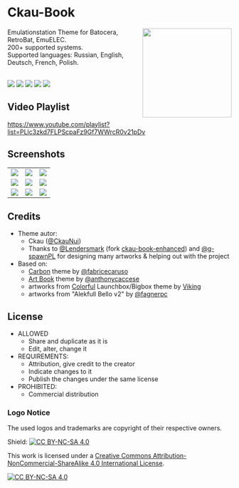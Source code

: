 # Ckau-Book


<p>
<img align="right" width="200px" src="https://i.imgur.com/eCZPBDE.png">
Emulationstation Theme for Batocera, RetroBat, EmuELEC.<br/>
200+ supported systems.<br/>
Supported languages: Russian, English, Deutsch, French, Polish.
<br/>
<br/>
</p>
<p>
      <a href="https://img.shields.io/github/stars/CkauNui/ckau-book" alt="stars">
        <img src="https://img.shields.io/github/stars/CkauNui/ckau-book" /></a>
      <a href="https://img.shields.io/github/forks/CkauNui/ckau-book" alt="Forks">
        <img src="https://img.shields.io/github/forks/CkauNui/ckau-book" /></a>
      <a href="https://img.shields.io/github/issues/CkauNui/ckau-book" alt="Issues">
        <img src="https://img.shields.io/github/issues/CkauNui/ckau-book" /></a>
      <a href="https://img.shields.io/github/issues-closed/CkauNui/ckau-book" alt="Issues Closed">
        <img src="https://img.shields.io/github/issues-closed/CkauNui/ckau-book" /></a>
      <a href="https://img.shields.io/github/issues-pr-closed/CkauNui/ckau-book" alt="Closed PR">
        <img src="https://img.shields.io/github/issues-pr-closed/CkauNui/ckau-book" /></a>
</p>

## Video Playlist

https://www.youtube.com/playlist?list=PLlc3zkd7FLPScpaFz9Gf7WWrcR0v21pDv

## Screenshots

|                                    |                                    |                                    |
| :--------------------------------: | :--------------------------------: | :--------------------------------: |
| ![](https://i.imgur.com/b7ech0v.png?raw=true) | ![](https://i.imgur.com/3uKzHYp.png?raw=true) | ![](https://i.imgur.com/NL7fZf8.png?raw=true) |
| ![](https://i.imgur.com/NG1P5FZ.png?raw=true) | ![](https://i.imgur.com/BZyUFDn.png?raw=true) | ![](https://i.imgur.com/FeKK9KN.png?raw=true) |
| ![](https://i.imgur.com/n6fcyqE.png?raw=true) | ![](https://i.imgur.com/J4n82Pe.png?raw=true) | ![](https://i.imgur.com/OByObVo.png?raw=true) |

## Credits

- Theme autor:
  - Ckau ([@CkauNui](https://github.com/CkauNui))
  - Thanks to [@Lendersmark](https://github.com/Lendersmark) (fork [ckau-book-enhanced](https://github.com/Lendersmark/ckau-book-enhanced)) and [@g-spawnPL](https://github.com/g-spawnPL) for designing many artworks & helping out with the project
- Based on:
  - [Carbon](https://github.com/fabricecaruso/es-theme-carbon) theme by [@fabricecaruso](https://github.com/fabricecaruso)
  - [Art Book](https://github.com/anthonycaccese/es-theme-art-book) theme by [@anthonycaccese](https://github.com/anthonycaccese)
  - artworks from [Colorful](https://forums.launchbox-app.com/topic/51590-colorful-bigbox-theme) Launchbox/Bigbox theme by [Viking](https://forums.launchbox-app.com/profile/70421-viking)
  - artworks from "Alekfull Bello v2" by [@fagnerpc](https://github.com/fagnerpc)


## License

- ALLOWED
  - Share and duplicate as it is
  - Edit, alter, change it
- REQUIREMENTS:
  - Attribution, give credit to the creator
  - Indicate changes to it
  - Publish the changes under the same license
- PROHIBITED:
  - Commercial distribution

### Logo Notice

The used logos and trademarks are copyright of their respective owners.
  
Shield: [![CC BY-NC-SA 4.0][cc-by-nc-sa-shield]][cc-by-nc-sa]

This work is licensed under a
[Creative Commons Attribution-NonCommercial-ShareAlike 4.0 International License][cc-by-nc-sa].

[![CC BY-NC-SA 4.0][cc-by-nc-sa-image]][cc-by-nc-sa]

[cc-by-nc-sa]: http://creativecommons.org/licenses/by-nc-sa/4.0/
[cc-by-nc-sa-image]: https://licensebuttons.net/l/by-nc-sa/4.0/88x31.png
[cc-by-nc-sa-shield]: https://img.shields.io/badge/License-CC%20BY--NC--SA%204.0-lightgrey.svg
